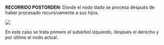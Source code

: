 **RECORRIDO POSTORDEN:** Donde el nodo dado se procesa después de haber procesado recursivamente a sus hijos.  

![](/assets/images/binary-tree/postorden.gif)

En este caso se trata primero el subárbol izquierdo, después el derecho y por último el nodo actual.  
